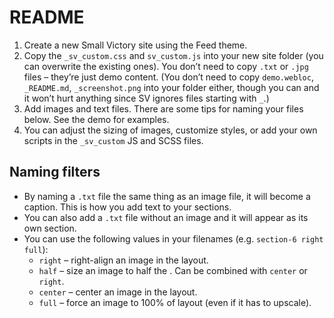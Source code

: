 # README

1. Create a new Small Victory site using the Feed theme.
2. Copy the `_sv_custom.css` and `sv_custom.js` into your new site folder (you can overwrite the existing ones). You don’t need to copy `.txt` or `.jpg` files – they’re just demo content. (You don’t need to copy `demo.webloc`, `_README.md`, `_screenshot.png` into your folder either, though you can and it won’t hurt anything since SV ignores files starting with `_`.)
3. Add images and text files. There are some tips for naming your files below. See the demo for examples.
4. You can adjust the sizing of images, customize styles, or add your own scripts in the `_sv_custom` JS and SCSS files.

## Naming filters
- By naming a `.txt` file the same thing as an image file, it will become a caption. This is how you add text to your sections.
- You can also add a `.txt` file without an image and it will appear as its own section.
- You can use the following values in your filenames (e.g. `section-6 right full`):
    - `right` – right-align an image in the layout.
    - `half` – size an image to half the . Can be combined with `center` or `right`.
    - `center` – center an image in the layout.
    - `full` – force an image to 100% of layout (even if it has to upscale).
